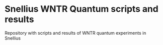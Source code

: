 # Snellius WNTR Quantum scripts and results

Repository with scripts and results of WNTR quantum experiments in Snellius
